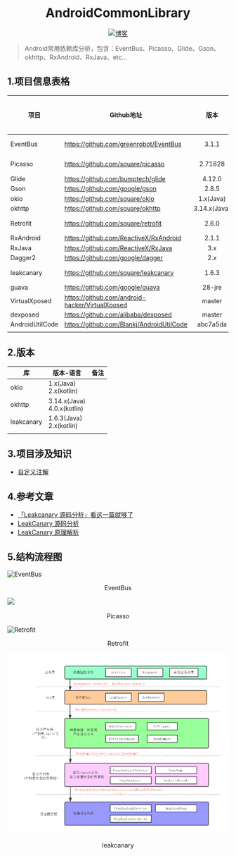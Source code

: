 <h1 align="center">AndroidCommonLibrary</h1>
<p align="center">
  <a href="http://codemx.cn"><img src="https://img.shields.io/badge/博客-blog-brightgreen.svg" alt="博客">
  </a>
</p>

> Android常用依赖库分析，包含：EventBus、Picasso、Glide、Gson、okhttp、RxAndroid、RxJava、etc...

## 1.项目信息表格

| 项目                     | Github地址                                                   |     版本     | 开发工具 | 是否完成 |
| ------------------------ | ------------------------------------------------------------ | :----------: | :------: | :------: |
| EventBus                 | https://github.com/greenrobot/EventBus                       |    3.1.1     |    AS    | 完成 |
| Picasso                  | https://github.com/square/picasso                            |   2.71828    |    AS    |     完成     |
| Glide                    | https://github.com/bumptech/glide                            |    4.12.0    |    AS    |          |
| Gson                     | https://github.com/google/gson                               |    2.8.5     |    AS    |          |
| okio                     | https://github.com/square/okio                               |  1.x(Java)   |   Idea   |          |
| okhttp                   | https://github.com/square/okhttp                             | 3.14.x(Java) |   Idea   |          |
| Retrofit                 | https://github.com/square/retrofit                           |    2.6.0     |   Idea   | 完成     |
| RxAndroid                | https://github.com/ReactiveX/RxAndroid                       |    2.1.1     |    AS    |          |
| RxJava                   | https://github.com/ReactiveX/RxJava                          |     3.x      |   Idea   |          |
| Dagger2                  | https://github.com/google/dagger                             |     2.x      |   Idea   |          |
| leakcanary               | https://github.com/square/leakcanary                         |    1.6.3     |    AS    | 完成 |
| guava                    | https://github.com/google/guava                              |    28-jre    |   Idea   |          |
| VirtualXposed            | https://github.com/android-hacker/VirtualXposed              |    master    |    AS    |          |
| dexposed                 | https://github.com/alibaba/dexposed                          |    master    |    AS    |          |
| AndroidUtilCode          | https://github.com/Blankj/AndroidUtilCode                    |   abc7a5da   |    AS    |          |
|                          |                                                              |              |          |          |



##  2.版本

| 库         | 版本-语言                      | 备注 |
| ---------- | ------------------------------ | ---- |
| okio       | 1.x(Java)</br>2.x(kotlin)      |      |
| okhttp     | 3.14.x(Java)</br>4.0.x(kotlin) |      |
| leakcanary | 1.6.3(Java)</br>2.x(kotlin)    |      |
|            |                                |      |



## 3.项目涉及知识

* [自定义注解](/AndroidAnnotation/README.md)




## 4.参考文章

* [「Leakcanary 源码分析」看这一篇就够了](https://www.jianshu.com/p/9cc0db9f7c52)
* [LeakCanary 源码分析](https://www.jianshu.com/p/18b04ff44c5f)
* [LeakCanary 原理解析](https://my.oschina.net/u/3146965/blog/1797236)

##  5.结构流程图

![EventBus](./media/EventBus.jpg)

<center>EventBus</center>



![](./media/Picasso.jpg)

<center>Picasso</center>

![Retrofit](./media/retrofit.jpg)

<center>Retrofit</center>



![](./media/leakcanary.png)

<center>leakcanary</center>





